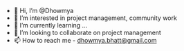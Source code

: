 - 👋 Hi, I’m @Dhowmya
- 👀 I’m interested in project management, community work
- 🌱 I’m currently learning ...
- 💞️ I’m looking to collaborate on project management
- 📫 How to reach me - dhowmya.bhatt@gmail.com 

<!---
Dhowmya/Dhowmya is a ✨ special ✨ repository because its `README.md` (this file) appears on your GitHub profile.
You can click the Preview link to take a look at your changes.
--->
